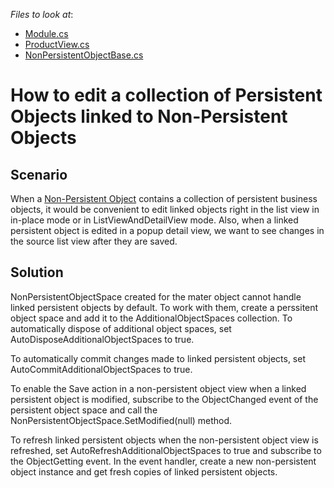 *Files to look at*:

* [Module.cs](./CS/NonPersistentObjectsDemo.Module/Module.cs)
* [ProductView.cs](./CS/NonPersistentObjectsDemo.Module/BusinessObjects/ProductView.cs)
* [NonPersistentObjectBase.cs](./CS/NonPersistentObjectsDemo.Module/BusinessObjects/NonPersistentObjectBase.cs)


# How to edit a collection of Persistent Objects linked to Non-Persistent Objects

## Scenario

When a [Non\-Persistent Object](https://docs.devexpress.com/eXpressAppFramework/116516/concepts/business-model-design/non-persistent-objects?v=20.1) contains a collection of persistent business objects, it would be convenient to edit linked objects right in the list view in in-place mode or in ListViewAndDetailView mode. Also, when a linked persistent object is edited in a popup detail view, we want to see changes in the source list view after they are saved.

## Solution

NonPersistentObjectSpace created for the mater object cannot handle linked persistent objects by default. To work with them, create a perssitent object space and add it to the AdditionalObjectSpaces collection. To automatically dispose of additional object spaces, set AutoDisposeAdditionalObjectSpaces to true. 

To automatically commit changes made to linked persistent objects, set AutoCommitAdditionalObjectSpaces to true.

To enable the Save action in a non-persistent object view when a linked persistent object is modified, subscribe to the ObjectChanged event of the persistent object space and call the NonPersistentObjectSpace.SetModified(null) method.

To refresh linked persistent objects when the non-persistent object view is refreshed, set AutoRefreshAdditionalObjectSpaces to true and subscribe to the ObjectGetting event. In the event handler, create a new non-persistent object instance and get fresh copies of linked persistent objects.

